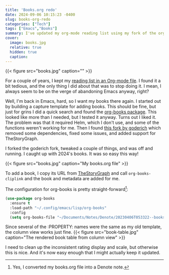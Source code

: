 ```yaml
---
title: 'Books.org redo'
date: 2024-09-06 10:15:23 -0400
slug: books-org-redo
categories: ["Tech"]
tags: ["Emacs","Books"]
summary: I've updated my org-mode reading list using my fork of the org-books package
cover: 
  image: books.jpg
  relative: true
  hidden: true
  caption: 
---
```


{{< figure src="books.jpg" caption="" >}}

For a couple of years, I kept my [reading list in an Org-mode file](https://baty.blog/2022/book-logging-in-emacs). I found it a bit tedious, and the only thing I did about that was to stop doing it. I mean, I always seem to be on the verge of abandoning Emacs anyway, right?

Well, I'm back in Emacs, hard, so I want my books there again. I started out by building a capture template for adding books. This should be fine, but just for grins I did a quick search and found the [org-books package](https://github.com/lepisma/org-books). This looked like more than I needed, but I tested it anyway. Turns out I liked it. The problem was that it required Helm, which I don't use, and some of the functions weren't working for me. Then I found [this fork by goderich](https://github.com/goderich/org-books) which removed some dependencies, fixed some issues, and added support for TheStoryGraph.

I forked the goderich fork, tweaked a couple of things, and was off and running. I caught up with 2024's books. It was so easy this way!

{{< figure src="books.jpg" caption="My books.org file" >}}

To add a book, I copy its URL from [TheStoryGraph](https://thestorygraph.com) and call `org-books-cliplink` and the book and metadata are added for me.

The configuration for org-books is pretty straight-forward[^moved]:

```lisp
(use-package org-books
  :ensure t
  :load-path "~/.config/emacs/lisp/org-books"
  :config
  (setq org-books-file "~/Documents/Notes/Denote/20230406T053322--books__meta.org"))
```

Since several of the :PROPERTY: names were the same as my old template, the column view works just fine.
{{< figure src="book-table.jpg" caption="The rendered book table from column view" >}}

I need to clean up the inconsistent rating display and scale, but otherwise this is nice. And it's now easy enough that I might actually keep it updated.

[^moved]: Yes, I converted my books.org file into a Denote note.


